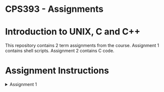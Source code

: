 # CPS393 - Assignments
# Introduction to UNIX, C and C++
This repository contains 2 term assignments from the course.
Assignment 1 contains shell scripts.
Assignment 2 contains C code.
 # Assignment Instructions
<details>
<summary>
Assignment 1
</summary>
<br>
<pre>
CPS393 Assignment 1

You can view this file in a number of ways:
just look at this raw html (e.g, cat, more, vim, etc)
copy this file into your public_html and view it with a GUI browser (e.g., Firefox, IE)
use a text-based browser in a shell (e.g., lynx, sensible-browser, www-browser)
from a GUI desktop, use a GUI browser to view the file directly
Any changes/clarifications to this assignment will be given in file addendum.txt in directory /usr/courses/cps393/dwoit/assignment/assign1/

Part a:
Write a bash shell program named assign1a.sh that uses only environment variables, pipes and bash commands that exist on the CS moons. You may use bash commands we studied in class, such as clear, echo, grep, etc. You may also use other moon bash commands if necessary, such as: hostname, last, id, hostnamectl. Do NOT use temporary files (use pipes instead).
The environment variable $LOGNAME will be useful.

When I ran the program (I am user dwoit) in early August, on thebe, my program cleared the screen, and then produced the output below, (the part including, and between, the lines of dashes.)
Note that your program should output plain text, with NO color changes. The red color below is used only to identify those parts of your output that should NOT be hardcoded. Note that your program should also clear the screen before displaying its output.

-------------------------------------------------------------------------------
This machine is thebe.
7 users have logged into thebe since Thu Aug 1; they are:
aabhari,amirul,dwoit,iwoungan,mes,neshel,s4ghaffa.
Thebe is at IP Address 141.117.57.46 and is running Operating System Ubuntu 16.04.6 LTS.
You are dwoit, and you have logged in 2 times since Thu Aug 1.
-------------------------------------------------------------------------------

IMPORTANT:
Your program must use only variables, pipes, and bash shell commands.
Your program must not use non-bash-command code, such as C, Python, Java, etc.

NON-HARDCODED PARTS:
Several items must be detected by your program, and NOT hardcoded. As noted above, these are shown above in red, but your program should NOT colorize output:
All occurrences of the machine name (thebe, Thebe).
The number of users. i.e., the "7" above should vary according to when assign1a.sh is run.
The date. This must be the date /var/log/wtmp begins (this date is given in the final line printed by the "last" command).
The list of users who have logged in since that date (as printed by the "last" command).
The IP address
The Operating System
The login name of the user running assign1a.sh (dwoit when professor ran hers, but NOT HARDCODED). Your program must detect the name of the user. Thus, if dmason ran dwoit's assign1a.sh, the program would print "You are dmason, ...", even though assign1a.sh is dwoit's program, is in dwoit's filespace, and is owned by dwoit.
The number of times that user has logged in since the start date (this is the number of lines for that user in last's output.) Note that "user" is the user running the program, not necessarily the program's owner.
The parts of the output above shown in red font should NOT be hardcoded. The parts of the output above shown in normal (non-red) font should be hardcoded. For example, these strings MUST be hardcoded:
"-------------------------------------------------------------------------------"
"This machine is "
" users have logged into "
"since" 
"; they are:"
etc.


Part b:
Write a shell program named assign1b.sh that uses a find command to display the following:
files in the filesystem in and under directory /usr/courses/cps393/dwoit/courseNotes/
whose name ends in .h but whose name does NOT contain the lower-case letter t
and who are in group cps393
and have been accessed less than 75 days ago

Your program should display the files using ls -dils format. This is a format similar to that of ls -l. You can search for the string ls -dils format in the find man page to discover an appropriate option to use in your find command.
Your program should redirect stdout, so that any messages to stdout are not displayed.
Your program should use just a single find command to accomplish its task; do not use pipes, other linux commands, such as ls, etc.
When dwoit ran assign1b.sh on thebe on August 20, it produced the output below.
However, your output may differ because of your environment.

  6696735      4 -rw-r--r--   1 dwoit    cps393         98 Feb 28  2014 /usr/courses/cps393/dwoit/courseNotes/Programs/c/c1/myfuncs.h
  4691378      0 -rw-r--r--   1 dwoit    cps393         29 Aug 20 11:37 /usr/courses/cps393/dwoit/courseNotes/Programs/c/c1/f.h
  9742091      4 -rw-------   1 dwoit    cps393        841 Mar 27  2014 /usr/courses/cps393/dwoit/courseNotes/Programs/c/c3/kennelClub/KClub.h
  2846471      4 -rw-r--r--   1 dwoit    cps393        154 Aug 20 11:37 /usr/courses/cps393/dwoit/courseNotes/Programs/c/c4/add.h
  2846482      4 -rw-r--r--   1 dwoit    cps393        106 Aug 20 11:37 /usr/courses/cps393/dwoit/courseNotes/Programs/c/c4/hideADT/complex.h

CHEATING
There are hundreds of ways to code these shell programs. If your code is too similar to another student's code, you will both receive zero and be reported for cheating.

SUBMIT
Submit your two programs using the cps393 submit program.
To Submit: submit-cps393dwoit filename
To Check what you've submitted: check-submit-cps393dwoit
To Check your Marks: use D2L

If the submit programs are not in your path, you can use their absolute path name, as in:
/usr/courses/bin/x86_64/submit-cps393dwoit filename
</pre>
</details>

